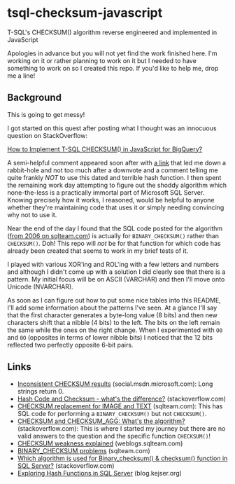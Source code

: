 # tsql-checksum-javascript
T-SQL's CHECKSUM() algorithm reverse engineered and implemented in JavaScript

Apologies in advance but you will not yet find the work finished here. I'm
working on it or rather planning to work on it but I needed to have something to
work on so I created this repo. If you'd like to help me, drop me a line!

## Background

This is going to get messy!

I got started on this quest after posting what I thought was an innocuous
question on StackOverflow:

[How to Implement T-SQL CHECKSUM() in JavaScript for BigQuery?](https://stackoverflow.com/questions/58980138/)

A semi-helpful comment appeared soon after with
[a link](https://stackoverflow.com/questions/16316009/) that led me down a
rabbit-hole and not too much after a downvote and a comment telling me quite
frankly *NOT* to use this dated and terrible hash function. I then spent the
remaining work day attempting to figure out the shoddy algorithm which
none-the-less is a practically immortal part of Microsoft SQL Server. Knowing
precisely how it works, I reasoned, would be helpful to anyone whether they're
maintaining code that uses it or simply needing convincing why not to use it.

Near the end of the day I found that the SQL code posted for the algorithm
([from 2006 on sqlteam.com](https://www.sqlteam.com/forums/topic.asp?TOPIC_ID=70832))
is actually for `BINARY_CHECKSUM()` rather than `CHECKSUM()`. Doh! This repo
will *not* be for that function for which code has already been created that
seems to work in my brief tests of it.

I played with various XOR'ing and ROL'ing with a few letters and numbers and
although I didn't come up with a solution I did clearly see that there is a
pattern. My initial focus will be on ASCII (VARCHAR) and then I'll move onto
Unicode (NVARCHAR).

As soon as I can figure out how to put some nice tables into this README, I'll
add some information about the patterns I've seen. At a glance I'll say that
the first character generates a byte-long value (8 bits) and then new characters
shift that a nibble (4 bits) to the left. The bits on the left remain the same
while the ones on the right change. When I experimented with `O0` and `0O`
(opposites in terms of lower nibble bits) I noticed that the 12 bits reflected
two perfectly opposite 6-bit pairs.

## Links

  * [Inconsistent CHECKSUM results](https://social.msdn.microsoft.com/Forums/sqlserver/en-US/a0818cd0-cd84-43ad-9266-2c50c38affdf/inconsistent-checksum-results?forum=transactsql)
    (social.msdn.microsoft.com): Long strings return 0.
  * [Hash Code and Checksum - what's the difference?](https://stackoverflow.com/questions/460576/hash-code-and-checksum-whats-the-difference)
    (stackoverflow.com)
  * [CHECKSUM replacement for IMAGE and TEXT](https://www.sqlteam.com/forums/topic.asp?TOPIC_ID=70832)
    (sqlteam.com): This has SQL code for performing a `BINARY_CHECKSUM()` but
    not `CHECKSUM()`.
  * [CHECKSUM and CHECKSUM_AGG: What's the algorithm?](https://stackoverflow.com/questions/16316009/checksum-and-checksum-agg-whats-the-algorithm)
    (stackoverflow.com): This is where I started my journey but there are no
    valid answers to the question and the specific function `CHECKSUM()`!
  * [CHECKSUM weakness explained](https://weblogs.sqlteam.com/peterl/2010/08/19/checksum-weakness-explained/)
    (weblogs.sqlteam.com)
  * [BINARY_CHECKSUM problems](https://www.sqlteam.com/forums/topic.asp?TOPIC_ID=70328)
    (sqlteam.com)
  * [Which algorithm is used for Binary_checksum() & checksum() function in SQL Server?](https://stackoverflow.com/questions/49345105/which-algorithm-is-used-for-binary-checksum-checksum-function-in-sql-serve)
    (stackoverflow.com)
  * [Exploring Hash Functions in SQL Server](http://blog.kejser.org/exploring-hash-functions-in-sql-server/)
    (blog.kejser.org)
